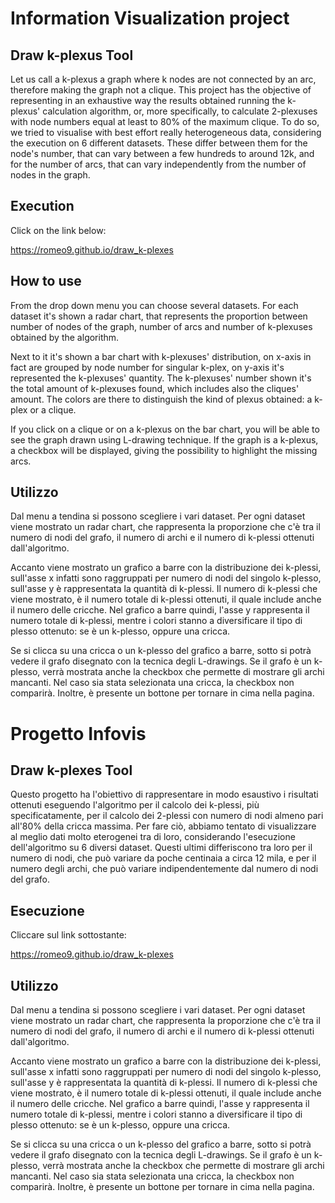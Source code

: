 # Information Visualization project
## Draw k-plexus Tool
Let us call a k-plexus a graph where k nodes are not connected by an arc, therefore making the graph not a clique.
This project has the objective of representing in an exhaustive way the results obtained running the k-plexus' calculation algorithm, or, more specifically, to calculate 2-plexuses with node numbers equal at least to 80% of the maximum clique.
To do so, we tried to visualise with best effort really heterogeneous data, considering the execution on 6 different datasets. These differ between them for the node's number, that can vary between a few hundreds to around 12k, and for the number of arcs, that can vary independently from the number of nodes in the graph.

## Execution
Click on the link below:

https://romeo9.github.io/draw_k-plexes

## How to use
From the drop down menu you can choose several datasets. For each dataset it's shown a radar chart, that represents the proportion between number of nodes of the graph, number of arcs and number of k-plexuses obtained by the algorithm.

Next to it it's shown a bar chart with k-plexuses' distribution, on x-axis in fact are grouped by node number for singular k-plex, on y-axis it's represented the k-plexuses' quantity. The k-plexuses' number shown it's the total amount of k-plexuses found, which includes also the cliques' amount. The colors are there to distinguish the kind of plexus obtained: a k-plex or a clique.

If you click on a clique or on a k-plexus on the bar chart, you will be able to see the graph drawn using L-drawing technique. If the graph is a k-plexus, a checkbox will be displayed, giving the possibility to highlight the missing arcs.

## Utilizzo
Dal menu a tendina si possono scegliere i vari dataset. Per ogni dataset viene mostrato un radar chart, che rappresenta la proporzione che c'è tra il numero di nodi del grafo, il numero di archi e il numero di k-plessi ottenuti dall'algoritmo.

Accanto viene mostrato un grafico a barre con la distribuzione dei k-plessi, sull'asse x infatti sono raggruppati per numero di nodi del singolo k-plesso, sull'asse y è rappresentata la quantità di k-plessi. Il numero di k-plessi che viene mostrato, è il numero totale di k-plessi ottenuti, il quale include anche il numero delle cricche. Nel grafico a barre quindi, l'asse y rappresenta il numero totale di k-plessi, mentre i colori stanno a diversificare il tipo di plesso ottenuto: se è un k-plesso, oppure una cricca.

Se si clicca su una cricca o un k-plesso del grafico a barre, sotto si potrà vedere il grafo disegnato con la tecnica degli L-drawings. Se il grafo è un k-plesso, verrà mostrata anche la checkbox che permette di mostrare gli archi mancanti. Nel caso sia stata selezionata una cricca, la checkbox non comparirà. Inoltre, è presente un bottone per tornare in cima nella pagina.




# Progetto Infovis
## Draw k-plexes Tool

Questo progetto ha l'obiettivo di rappresentare in modo esaustivo i risultati ottenuti eseguendo l'algoritmo per il calcolo dei k-plessi, più specificatamente, per il calcolo dei 2-plessi con numero di nodi almeno pari all'80% della cricca massima. 
Per fare ciò, abbiamo tentato di visualizzare al meglio dati molto eterogenei tra di loro, considerando l'esecuzione dell'algoritmo su 6 diversi dataset. Questi ultimi differiscono tra loro per il numero di nodi, che può variare da poche centinaia a circa 12 mila, e per il numero degli archi, che può variare indipendentemente dal numero di nodi del grafo.

## Esecuzione
Cliccare sul link sottostante:

https://romeo9.github.io/draw_k-plexes

## Utilizzo
Dal menu a tendina si possono scegliere i vari dataset. Per ogni dataset viene mostrato un radar chart, che rappresenta la proporzione che c'è tra il numero di nodi del grafo, il numero di archi e il numero di k-plessi ottenuti dall'algoritmo.

Accanto viene mostrato un grafico a barre con la distribuzione dei k-plessi, sull'asse x infatti sono raggruppati per numero di nodi del singolo k-plesso, sull'asse y è rappresentata la quantità di k-plessi. Il numero di k-plessi che viene mostrato, è il numero totale di k-plessi ottenuti, il quale include anche il numero delle cricche. Nel grafico a barre quindi, l'asse y rappresenta il numero totale di k-plessi, mentre i colori stanno a diversificare il tipo di plesso ottenuto: se è un k-plesso, oppure una cricca.

Se si clicca su una cricca o un k-plesso del grafico a barre, sotto si potrà vedere il grafo disegnato con la tecnica degli L-drawings. Se il grafo è un k-plesso, verrà mostrata anche la checkbox che permette di mostrare gli archi mancanti. Nel caso sia stata selezionata una cricca, la checkbox non comparirà. Inoltre, è presente un bottone per tornare in cima nella pagina.
